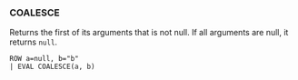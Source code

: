 <!--
This is generated by ESQL’s AbstractFunctionTestCase. Do no edit it. See ../README.md for how to regenerate it.
-->

### COALESCE
Returns the first of its arguments that is not null. If all arguments are null, it returns `null`.

```
ROW a=null, b="b"
| EVAL COALESCE(a, b)
```

